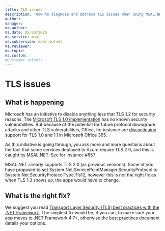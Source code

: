 ```yaml
---
title: TLS issues
description: "How to diagnose and address TLS issues when using MSAL.NET"
author: 
manager: 
ms.author: 
ms.date: 05/20/2025
ms.service: msal
ms.subservice: msal-dotnet
ms.reviewer: 
ms.topic: 
ms.custom: 
#Customer intent: 
---
```


# TLS issues

## What is happening

Microsoft has an initiative to disable anything less that TLS 1.2 for security reasons. The [Microsoft TLS 1.0 implementation](https://support.microsoft.com/help/3117336/schannel-implementation-of-tls-1-0-in-windows-security-status-update-n) has no known security vulnerabilities. But because of the potential for future protocol downgrade attacks and other TLS vulnerabilities, Office, for instance are [discontinuing](/microsoft-365/compliance/prepare-tls-1.2-in-office-365) support for TLS 1.0 and 1.1 in Microsoft Office 365.

As this initiative is going through, you ask more and more questions about the fact that some services deployed to Azure require TLS 2.0, and this is caught by MSAL.NET. See for instance [#657](https://github.com/AzureAD/microsoft-authentication-library-for-dotnet/issues/657)

MSAL.NET already supports TLS 2.0 (as previous versions). Some of you have proposed to set System.Net.ServicePointManager.SecurityProtocol to System.Net.SecurityProtocolType.Tls12, however this is not the right fix as when TLS 1.3 shows up, the apps would have to change.

## What is the right fix?

We suggest you read [Transport Layer Security (TLS) best practices with the .NET Framework](/dotnet/framework/network-programming/tls). The simplest fix would be, if you can, to make sure  your app moves to .NET Framework 4.7+, otherwise the best practices document details your options.
